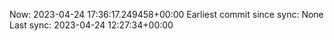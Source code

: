 Now: 2023-04-24 17:36:17.249458+00:00 Earliest commit since sync: None Last sync: 2023-04-24 12:27:34+00:00

